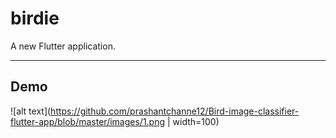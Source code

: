# birdie

A new Flutter application.

---
## Demo

![alt text](https://github.com/prashantchanne12/Bird-image-classifier-flutter-app/blob/master/images/1.png | width=100)
